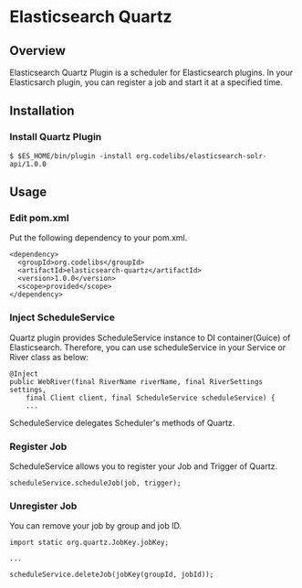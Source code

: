 Elasticsearch Quartz
=======================

## Overview

Elasticsearch Quartz Plugin is a scheduler for Elasticsearch plugins.
In your Elasticsarch plugin, you can register a job and start it at a specified time.

## Installation

### Install Quartz Plugin

    $ $ES_HOME/bin/plugin -install org.codelibs/elasticsearch-solr-api/1.0.0

## Usage

### Edit pom.xml

Put the following dependency to your pom.xml.

    <dependency>
      <groupId>org.codelibs</groupId>
      <artifactId>elasticsearch-quartz</artifactId>
      <version>1.0.0</version>
      <scope>provided</scope>
    </dependency>

### Inject ScheduleService

Quartz plugin provides ScheduleService instance to DI container(Guice) of Elasticsearch.
Therefore, you can use scheduleService in your Service or River class as below:

    @Inject
    public WebRiver(final RiverName riverName, final RiverSettings settings,
        final Client client, final ScheduleService scheduleService) {
        ...

ScheduleService delegates Scheduler's methods of Quartz.

### Register Job

ScheduleService allows you to register your Job and Trigger of Quartz.

    scheduleService.scheduleJob(job, trigger);

### Unregister Job

You can remove your job by group and job ID.

    import static org.quartz.JobKey.jobKey;
    
    ...
    
    scheduleService.deleteJob(jobKey(groupId, jobId));



